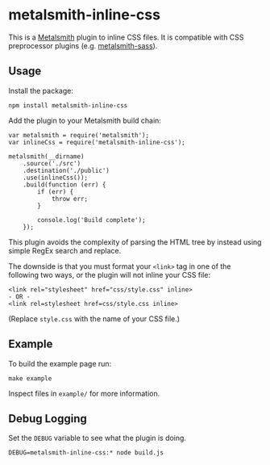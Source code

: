 # metalsmith-inline-css

This is a [Metalsmith](http://www.metalsmith.io/) plugin to inline CSS files.
It is compatible with CSS preprocessor plugins (e.g. [metalsmith-sass](https://github.com/stevenschobert/metalsmith-sass)).

## Usage

Install the package:
```
npm install metalsmith-inline-css
```

Add the plugin to your Metalsmith build chain:
```
var metalsmith = require('metalsmith');
var inlineCss = require('metalsmith-inline-css');

metalsmith(__dirname)
    .source('./src')
    .destination('./public')
    .use(inlineCss());
    .build(function (err) {
        if (err) {
            throw err;
        }

        console.log('Build complete');
    });
```

This plugin avoids the complexity of parsing the HTML tree by instead using simple RegEx search and replace.

The downside is that you must format your `<link>` tag in one of the following two ways, or the plugin will not inline your CSS file:
```
<link rel="stylesheet" href="css/style.css" inline>
- OR -
<link rel=stylesheet href=css/style.css inline>
```

(Replace `style.css` with the name of your CSS file.)

## Example

To build the example page run:

```
make example
```

Inspect files in `example/` for more information.

## Debug Logging

Set the `DEBUG` variable to see what the plugin is doing.
```
DEBUG=metalsmith-inline-css:* node build.js
```
